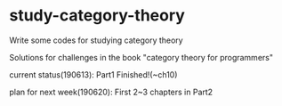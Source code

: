 # study-category-theory
Write some codes for studying category theory

Solutions for challenges in the book "category theory for programmers"

current status(190613): Part1 Finished!(~ch10)

plan for next week(190620): First 2~3 chapters in Part2
